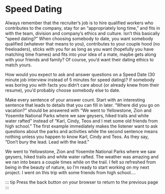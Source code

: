 # Speed Dating

Always remember that the recruiter’s job is to hire qualified workers who contributes to the company, stay for an “appropriately long time,” and fits in with the team, division and company’s ethics and culture. Isn’t this basically “speed dating?” When choosing somebody to date, you want somebody qualified (whatever that means to you), contributes to your couple hood (no freeloaders), sticks with you for as long as you want (hopefully you have matching time frames) and fits into your idea of a mate, maybe gets along with your friends and family? Of course, you’d want their dating ethics to match yours.

How would you expect to ask and answer questions on a Speed Date (30 minute job interview instead of 5 minutes for speed dating)? If somebody was boring you with facts you didn’t care about (or already knew from their resume), you’d probably choose somebody else to date. 

Make every sentence of your answer count. Start with an interesting sentence that leads to details that you can fill in later. “Where did you go on vacation?” should be answered with “We went to Yellowstone, Zion and Yosemite National Parks where we saw geysers, hiked trails and white water rafted” instead of “Karl, Cindy, Teos and I met some old friends from high school.” The first example immediately makes the listener want to ask questions about the parks and activities while the second sentence means nothing unless you happen to know Karl, Cindy and Teos. As they say, “Don’t bury the lead. Lead with the lead.”

We went to Yellowstone, Zion and Yosemite National Parks where we saw geysers, hiked trails and white water rafted. The weather was amazing and we ran into bears a couple times while on the trail. I felt so refreshed from being in the beauty of nature, so I’m ready to start working on my next project. I went on this trip with some friends from high school….

::: tip
Press the back button on your browser to return to the previous page
:::